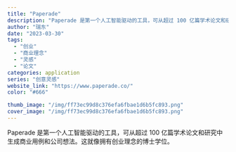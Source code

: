 ```yaml
---
title: "Paperade"
description: "Paperade 是第一个人工智能驱动的工具，可从超过 100 亿篇学术论文和研究中生成商业用例和公司想法。这就像拥有创"
author: "瑞东"
date: "2023-03-30"
tags:
  - "创业"
  - "商业理念"
  - "灵感"
  - "论文"
categories: application
series: "创意灵感"
website_link: "https://www.paperade.co/"
color: "#666"

thumb_image: "/img/ff73ec99d8c376efa6fbae1d6b5fc893.png"
cover_image: "/img/ff73ec99d8c376efa6fbae1d6b5fc893.png"
---
```


Paperade 是第一个人工智能驱动的工具，可从超过 100 亿篇学术论文和研究中生成商业用例和公司想法。这就像拥有创业理念的博士学位。